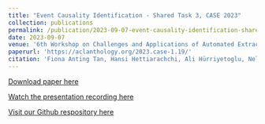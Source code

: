 ```yaml
---
title: "Event Causality Identification - Shared Task 3, CASE 2023"
collection: publications
permalink: /publication/2023-09-07-event-causality-identification-shared-task-2023
date: 2023-09-07
venue: '6th Workshop on Challenges and Applications of Automated Extraction of Socio-political Events from Text (CASE)'
paperurl: 'https://aclanthology.org/2023.case-1.19/'
citation: 'Fiona Anting Tan, Hansi Hettiarachchi, Ali Hürriyetoglu, Nelleke Oostdijk, Onur Uca, Surendrabikram Thapa, and Farhana Ferdousi Liza. 2023. Event Causality Identification with Causal News Corpus - Shared Task 3, CASE 2023. In Proceedings of the 6th Workshop on Challenges and Applications of Automated Extraction of Socio-political Events from Text (CASE), Varna, Bulgaria (Hybrid). Association for Computational Linguistics.'
---
```


<a href='https://aclanthology.org/2023.case-1.19/'>Download paper here</a>

<a href='https://drive.google.com/file/d/1JZb5ozh9ETp9RMMT_7vDDnxfj_h9HbZ-/view?usp=sharing'>Watch the presentation recording here</a>

<a href='https://github.com/tanfiona/CausalNewsCorpus'>Visit our Github respository here</a>
